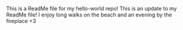 This is a ReadMe file for my hello-world repo!
This is an update to my ReadMe file! I enjoy long walks on the beach and an evening by the fireplace <3
